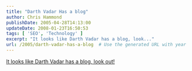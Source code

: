 ```yaml
---
title: "Darth Vadar Has a blog"
author: Chris Hammond
publishDate: 2005-04-28T14:13:00
updateDate: 2008-01-23T16:50:53
tags: [ 'SEO', 'Technology' ]
excerpt: "It looks like Darth Vadar has a blog, look..."
url: /2005/darth-vadar-has-a-blog  # Use the generated URL with year
---
```

<P><A href="https://darthside.blogspot.com/2005/04/calgon-take-me-away.html">It looks like Darth Vadar has a blog, look out!</A></P>
